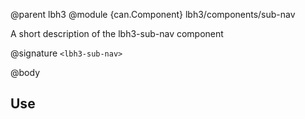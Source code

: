 @parent lbh3
@module {can.Component} lbh3/components/sub-nav <lbh3-sub-nav>

A short description of the lbh3-sub-nav component

@signature `<lbh3-sub-nav>`

@body

## Use


